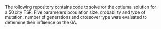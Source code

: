 The following repository contains code to solve for the optiumal solution for a 50 city TSP. Five parameters population size, probability and type of mutation, number of generations and crossover type were evaluated to determine their influence on the GA.
